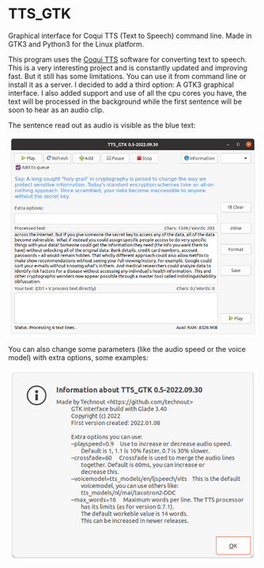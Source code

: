 # TTS_GTK
Graphical interface for Coqui TTS (Text to Speech) command line. Made in GTK3 and Python3 for the Linux platform.

This program uses the [Coqui TTS](https://github.com/coqui-ai/TTS) software for converting text to speech. This is a very interesting project and is constantly updated and improving fast. But it still has some limitations. You can use it from command line or install it as a server. I decided to add a third option: A GTK3 graphical interface. I also added support and use of all the cpu cores you have, the text will be processed in the background while the first sentence will be soon to hear as an audio clip.

The sentence read out as audio is visible as the blue text:

![Screenshot](https://github.com/technout/tts_gtk/blob/main/screen_tts_gtk_1.png)

You can also change some parameters (like the audio speed or the voice model) with extra options, some examples:

![Screenshot](https://github.com/technout/tts_gtk/blob/main/screen_tts_gtk_2.png)

